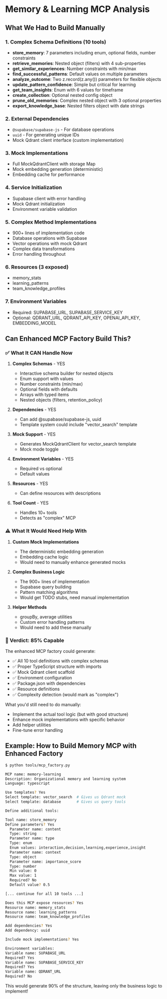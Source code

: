 # Memory & Learning MCP Analysis

## What We Had to Build Manually

### 1. Complex Schema Definitions (10 tools)
- **store_memory**: 7 parameters including enum, optional fields, number constraints
- **retrieve_memories**: Nested object (filters) with 4 sub-properties
- **get_similar_experiences**: Number constraints with min/max
- **find_successful_patterns**: Default values on multiple parameters
- **analyze_outcome**: Two z.record(z.any()) parameters for flexible objects
- **update_pattern_confidence**: Simple but critical for learning
- **get_team_insights**: Enum with 6 values for timeframe
- **create_collection**: Optional nested config object
- **prune_old_memories**: Complex nested object with 3 optional properties
- **export_knowledge_base**: Nested filters object with date strings

### 2. External Dependencies
- `@supabase/supabase-js` - For database operations
- `uuid` - For generating unique IDs
- Mock Qdrant client interface (custom implementation)

### 3. Mock Implementations
- Full MockQdrantClient with storage Map
- Mock embedding generation (deterministic)
- Embedding cache for performance

### 4. Service Initialization
- Supabase client with error handling
- Mock Qdrant initialization
- Environment variable validation

### 5. Complex Method Implementations
- 900+ lines of implementation code
- Database operations with Supabase
- Vector operations with mock Qdrant
- Complex data transformations
- Error handling throughout

### 6. Resources (3 exposed)
- memory_stats
- learning_patterns
- team_knowledge_profiles

### 7. Environment Variables
- Required: SUPABASE_URL, SUPABASE_SERVICE_KEY
- Optional: QDRANT_URL, QDRANT_API_KEY, OPENAI_API_KEY, EMBEDDING_MODEL

## Can Enhanced MCP Factory Build This?

### ✅ What It CAN Handle Now

1. **Complex Schemas** - YES
   - Interactive schema builder for nested objects
   - Enum support with values
   - Number constraints (min/max)
   - Optional fields with defaults
   - Arrays with typed items
   - Nested objects (filters, retention_policy)

2. **Dependencies** - YES
   - Can add @supabase/supabase-js, uuid
   - Template system could include "vector_search" template

3. **Mock Support** - YES
   - Generates MockQdrantClient for vector_search template
   - Mock mode toggle

4. **Environment Variables** - YES
   - Required vs optional
   - Default values

5. **Resources** - YES
   - Can define resources with descriptions

6. **Tool Count** - YES
   - Handles 10+ tools
   - Detects as "complex" MCP

### ⚠️ What It Would Need Help With

1. **Custom Mock Implementations**
   - The deterministic embedding generation
   - Embedding cache logic
   - Would need to manually enhance generated mocks

2. **Complex Business Logic**
   - The 900+ lines of implementation
   - Supabase query building
   - Pattern matching algorithms
   - Would get TODO stubs, need manual implementation

3. **Helper Methods**
   - groupBy, average utilities
   - Custom error handling patterns
   - Would need to add these manually

### 🎯 Verdict: 85% Capable

The enhanced MCP factory could generate:
- ✅ All 10 tool definitions with complex schemas
- ✅ Proper TypeScript structure with imports
- ✅ Mock Qdrant client scaffold
- ✅ Environment configuration
- ✅ Package.json with dependencies
- ✅ Resource definitions
- ✅ Complexity detection (would mark as "complex")

What you'd still need to do manually:
- Implement the actual tool logic (but with good structure)
- Enhance mock implementations with specific behavior
- Add helper utilities
- Fine-tune error handling

## Example: How to Build Memory MCP with Enhanced Factory

```bash
$ python tools/mcp_factory.py

MCP name: memory-learning
Description: Organizational memory and learning system
Language: typescript

Use templates? Yes
Select template: vector_search  # Gives us Qdrant mock
Select template: database       # Gives us query tools

Define additional tools:

Tool name: store_memory
Define parameters? Yes
  Parameter name: content
  Type: string
  Parameter name: type
  Type: enum
  Enum values: interaction,decision,learning,experience,insight
  Parameter name: context
  Type: object
  Parameter name: importance_score
  Type: number
  Min value: 0
  Max value: 1
  Required? No
  Default value? 0.5

[... continue for all 10 tools ...]

Does this MCP expose resources? Yes
Resource name: memory_stats
Resource name: learning_patterns  
Resource name: team_knowledge_profiles

Add dependencies? Yes
Add dependency: uuid

Include mock implementations? Yes

Environment variables:
Variable name: SUPABASE_URL
Required? Yes
Variable name: SUPABASE_SERVICE_KEY
Required? Yes
Variable name: QDRANT_URL
Required? No
```

This would generate 90% of the structure, leaving only the business logic to implement!